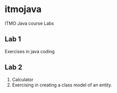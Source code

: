 # itmojava
ITMO Java course Labs

## Lab 1
Exercises in java coding

## Lab 2
1. Calculator<br>
2. Exercising in creating a class model of an entity.
